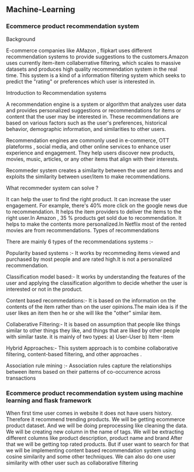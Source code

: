 ## Machine-Learning
### Ecommerce product recommendation system
Background

E-commerce companies like AMazon , flipkart uses different recommendation systems to provide suggestions to the customers.Amazon uses currently item-item collaberrative filtering, which scales to massive datasets and produces high quality recommendation system in the real time. This system is a kind of a information filtering system which seeks to predict the "rating" or preferences which user is interested in.

Introduction to Recommendation systems

A recommendation engine is a system or algorithm that analyzes user data and provides personalized suggestions or recommendations for items or content that the user may be interested in. These recommendations are based on various factors such as the user's preferences, historical behavior, demographic information, and similarities to other users.

Recommendation engines are commonly used in e-commerce, OTT plateforms , social media, and other online services to enhance user experience and engagement. They help users discover new products, movies, music, articles, or any other items that align with their interests.

Recommeder system creates a similarity between the user and items and exploits the similarity between user/item to make recommendations.

What recommeder system can solve ?

It can help the user to find the right product.
It can increase the user engagement. For example, there's 40% more click on the google news due to recommendation.
It helps the item providers to deliver the items to the right user.In Amazon , 35 % products get sold due to recommendation.
It helps to make the contents more personalized.In Netflix most of the rented movies are from recommendations.
Types of recommendations

There are mainly 6 types of the recommendations systems :-

Popularity based systems :- It works by recommeding items viewed and purchased by most people and are rated high.It is not a personalized recommendation.

Classification model based:- It works by understanding the features of the user and applying the classification algorithm to decide whether the user is interested or not in the product.

Content based recommedations:- It is based on the information on the contents of the item rather than on the user opinions.The main idea is if the user likes an item then he or she will like the "other" similar item.

Collaberative Filtering:- It is based on assumption that people like things similar to other things they like, and things that are liked by other people with similar taste. it is mainly of two types: a) User-User b) Item -Item

Hybrid Approaches:- This system approach is to combine collaborative filtering, content-based filtering, and other approaches .

Association rule mining :- Association rules capture the relationships between items based on their patterns of co-occurrence across transactions
### Ecommerce product recommendation system using machine learning and flask framework
When first time user comes in website it does not have users history. Therefore it recommend trending products. We will be getting ecommerce product dataset. And we will be doing preprocessing like cleaning the data. We will be creating new column in the name of tags. We will be extracting different columns like product description, product name and brand
After that we will be getting top rated products. But if user want to search for that we will be implementing content based recommendation system using cosine similarity and some other techniques. We can also do one user similarity with other user such as collaborative filtering
